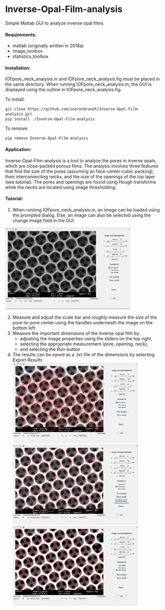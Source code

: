 # Inverse-Opal-Film-analysis
Simple Matlab GUI to analyze inverse opal films

#### Requirements:
- matlab (originally written in 2018a)
- image_toolbox
- statistics_toolbox

#### Installation:
IOFpore_neck_analysis.m and IOFpore_neck_analysis.fig must be placed in the same directory. When running IOFpore_neck_analysis.m, the GUI is displayed using the outline in IOFpore_neck_analysis.fig.

To install: 
```shell 
git close https://github.com/soerenbrandt/Inverse-Opal-Film-analysis.git
pip install ./Inverse-Opal-Film-analysis
```

To remove: 
```shell
pip remove Inverse-Opal-Film-analysis
```

#### Application:
Inverse-Opal-Film-analysis is a tool to analyze the pores in inverse opals, which are close-packed porous films. The analysis involves three features that find the size of the pores (assuming an face-center-cubic packing), their interconnecting necks, and the size of the openings of the top layer (see tutorial). The pores and openings are found using Hough transforms while the necks are located using image thresholding.

#### Tutorial:
1. When running IOFpore_neck_analysis.m, an image can be loaded using the prompted dialog. Else, an image can also be selected using the change image field in the GUI.
<img src="examples/GUI_layout.png" width="400">

2. Measure and adjust the scale bar and roughly measure the size of the pore-to-pore center using the handles underneath the image on the bottom left.
3. Measure the important dimensions of the inverse opal film by: 
    - adjusting the image properties using the sliders on the top right,
    - selecting the appropriate measurement (pore, opening, neck),
    - and selecting the *Run*-button
4. The results can be saved as a .txt-file of the dimensions by selecting *Export Results*
<img src="examples/IOF-Pores.png" width=400> <img src="examples/IOF-Openings.png" width=400> <img src="examples/IOF-Necks.png" width=400>
